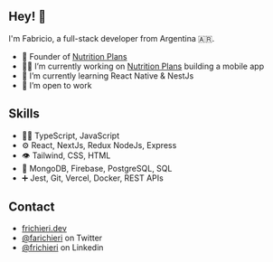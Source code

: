 ## Hey! 👋
I'm Fabricio, a full-stack developer from Argentina 🇦🇷. 

- 🥑 Founder of [Nutrition Plans](https://nutritionplans.co)
- 👨‍💻 I’m currently working on [Nutrition Plans](https://nutritionplans.co) building a mobile app
- 🌱 I’m currently learning React Native & NestJs 
- 💼 I’m open to work
    
## Skills
- 👨‍💻 TypeScript, JavaScript
- ⚙️ React, NextJs, Redux NodeJs, Express
- 👁️ Tailwind, CSS, HTML
- 💽 MongoDB, Firebase, PostgreSQL, SQL
- ➕ Jest, Git, Vercel, Docker, REST APIs

## Contact
- [frichieri.dev](https://frichieri.dev)
- [@farichieri](https://twitter.com/farichieri) on Twitter
- [@frichieri](https://linkedin.com/in/frichieri) on Linkedin
